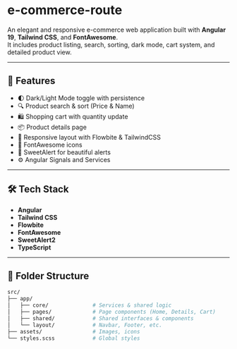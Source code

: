 # e-commerce-route

An elegant and responsive e-commerce web application built with **Angular 19**, **Tailwind CSS**, and **FontAwesome**.  
It includes product listing, search, sorting, dark mode, cart system, and detailed product view.

---

## 🚀 Features

- 🌓 Dark/Light Mode toggle with persistence
- 🔍 Product search & sort (Price & Name)
- 🛍️ Shopping cart with quantity update
- 📦 Product details page
- 📱 Responsive layout with Flowbite & TailwindCSS
- 🎨 FontAwesome icons
- 🍬 SweetAlert for beautiful alerts
- ⚙️ Angular Signals and Services

---

## 🛠️ Tech Stack

- **Angular**
- **Tailwind CSS**
- **Flowbite**
- **FontAwesome**
- **SweetAlert2**
- **TypeScript**

---

## 📂 Folder Structure

```bash
src/
├── app/
│   ├── core/              # Services & shared logic
│   ├── pages/             # Page components (Home, Details, Cart)
│   ├── shared/            # Shared interfaces & components
│   └── layout/            # Navbar, Footer, etc.
├── assets/                # Images, icons
└── styles.scss            # Global styles
